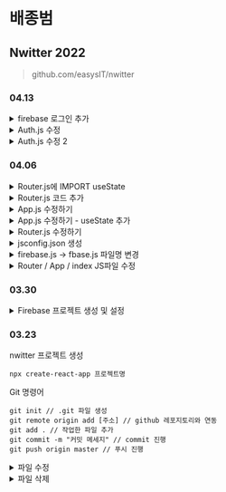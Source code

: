 # 배종범
## Nwitter 2022
>github.com/easysIT/nwitter
### 04.13

<details>
<summary>firebase 로그인 추가</summary>

- 이메일 사용설정 O
- 구글 사용설정 O, 프로젝트 지원 이메일 -> 자기 이메일 
- Github 
```
1. 하단 주소 복사
2. github 로그인 -> 우측 상단 아이콘 클릭 setting -> developer setting
3. OAuth app -> callbackURL에 주소 복사한거 붙여넣기
4. HomePage URL : firebase 페이지 -> http:// + 승인된 도메인 2번째 내용 복붙
5. 생성
6. Github 사용 설정-> Client secrets 생성 후 ID 와 password 입력 후 저장
```
</details>

<details>
<summary>Auth.js 수정</summary>
   
```
const Auth = () => {
    return (
        <div>
            <form>
                <input type="email" placeholder="Email" required />
                <input type="password" placeholder="Password" required />
                <input type="submit" value="Log In" />
            </form>
            <div>
                <button>Continue with Goolge</button>
                <button>Continue with Github</button>
            </div>
        </div>
    );
};
export default Auth

```

</details>
<details>
<summary>Auth.js 수정 2</summary>
   
```
import { useState } from "react";

const Auth = () => {
    const [email, setEmail] = useState("");
    const [password, setPassword] = useState("");
    const [newAccount, setNewAccount] = useState(true);

    const onChange = (event) => {
        const {
            target: {name, value},
        } = event;
        if ( name === "email") {
            setEmail(value);
        } else if ( name === "password") {
            setPassword(value);
        }
    }
    
    const onSubmit = (event) => {
        event.preventDefault();
        if (newAccount) {
            // create newAccount
        } else {
            // Log in
        }
    }

    return (
        <div>
            <form>
                <input type="email" name="email" placeholder="Email" required  value={ email } onChange={ onChange } />
                <input type="password" placeholder="Password" required value={ password } onChange={ onChange } />
                <input type="submit" value={ newAccount ? "Create Account" : "Log In" }  />
            </form>
            ...

```

</details>

### 04.06

<details>
<summary>Router.js에 IMPORT useState</summary>
   
```
import { useState } from "react";
...
const AppRouter = () => {
  const [ isLoggedIn, setIsLoggedIn ] = useState(false)
  return ( ...
```

</details>

<details>
<summary>Router.js 코드 추가</summary>

```
<Router>
    <Swich>
        {isLoggedIn ? (
            <Route exact path="/">
                <Home />
            </Route>
            ) : (
            <Route exact path="/">
                <Auth />
            </Route>
        )}
    </Swich>
</Router>
```

- react-router-dom의 버전이 v6 이라면 Switch => Routes로 변경
```
react-router-dom 다운그레이드 시키기
npm react-router-dom@5.2.0
```
</details>

<details>
<summary>App.js 수정하기</summary>

```
return <AppRouter />
```

</details>

<details>
<summary>App.js 수정하기 - useState 추가</summary>

```
import {useState} from "react"
...
const [ isLoggedIn, setIsLoggedIn ] = useState(false);  return (
    <>
      <AppRouter isLoggedIn={ isLoggedIn }/>
      <footer>&copy; {new Date().getFullYear()} Nwitter</footer>
    </>
) 
```

</details>

<details>
<summary>Router.js 수정하기</summary>

```
삭제
import {useState} from "react" 
const [ isLoggedIn, setIsLoggedIn ] = useState(false);  

변경
const AppRouter = ({isLoggedIn}) ...
return (
) 
```

</details>

<details>
<summary>jsconfig.json 생성</summary>

src
```
{
    "compilerOptions": {
        "baseUrl": "src"
    },
    "include": ["src"]
}
```

</details>

<details>
<summary>firebase.js -> fbase.js 파일명 변경</summary>

```
fbase.js

import firebase from "firebase/compat/app";
import "firebase/compat/auth";
...
firebase.initializeApp(firebaseConfig);
export const authService = firebase.auth();

```

</details>

<details>
<summary>Router / App / index JS파일 수정</summary>

```
index.js

import React from 'react';
import ReactDOM from 'react-dom';
import App from 'components/App';
...

App.js

import AppRouter from "components/Router";
import {useState} from "react"; 
import {authService} from "fbase";
...

Router.js

import Auth from "routes/Auth";
import Home from "routes/Home";
...

```

</details>

### 03.30
<details>
<summary>Firebase 프로젝트 생성 및 설정</summary>

- firebase 사이트 
1. 프로젝트 이름 : nwitter /
2. 생성 시 체크하는 것들은 다 해제
3. 웹 앱으로 설정

- firebase 설치
```
npm install firebase
```

- src/firebase.js 생성 후 붙여넣기
```
// Import the functions you need from the SDKs you need
import { initializeApp } from "firebase/app";
// TODO: Add SDKs for Firebase products that you want to use
// https://firebase.google.com/docs/web/setup#available-libraries

...

// Initialize Firebase
const app = initializeApp(firebaseConfig);
```

- firebase Import 시키기
index.js
```
[Firebase 8버전 이하]
import firebase from 'firebase/app';
import 'firebase/auth';
import 'firebase/firestore';

[Firebase 9버전 이하]
import firebase from 'firebase/compat/app';
import 'firebase/compat/auth';
import 'firebase/compat/firestore';
```

- env 파일 환경 변수 설정
1. root 경로에서 .env 생성
2. firebase.js -> Config 내용 삽입
```
REACT_APP_API_KEY = ... 
REACT_APP_AUTH_DOMAIN = ... 
REACT_APP_PROJECT_ID = ...
REACT_APP_STORAGE_BUCKET = ... 
REACT_APP_MESSAGING_SENDER_ID = ... 
REACT_APP_APP_ID = ...
```
- gitignore에 .env 추가

- firebase.js에서 firebaseConfig의 value 값 env으로 변경
```
  apiKey: process.env.REACT_APP_API_KEY,
  ...
```

- src/routes 폴더 생성
```
Auth / EditProfile / Home / Profile JS 파일 생성
각 파일에 아래 내용 추가

const 파일명 = () => <span>파일명</span>

export default 파일명
```
- src/components 폴더 생성
App.js 파일 이동

- react-router-dom 설치
```
Switch 사용하기위해 v5 버전 다운
npm react-router-dom@5.2.0
```

- components/Router.js 생성
```
import { HashRouter as Router, Route, Swich } from "react-router-dom";

const AppRouter = () => {
    return (
        <Router>
            <Swich>
                <Route />
            </Swich>
        </Router>
    )
}

export default AppRouter
```

</details>

### 03.23
nwitter 프로젝트 생성
```
npx create-react-app 프로젝트명
```
Git 명령어
```
git init // .git 파일 생성
git remote origin add [주소] // github 레포지토리와 연동
git add . // 작업한 파일 추가
git commit -m "커밋 메세지" // commit 진행
git push origin master // 푸시 진행
```

<details>
<summary>파일 수정</summary>

- package.json
- index.js
-	App.js 
</details>

<details>
<summary>파일 삭제</summary>

App.css / App.test.js / index.css / logo.svg / reportWebVitals.js / setupTest.js 
</details>
	